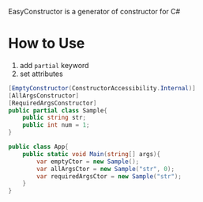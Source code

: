 ﻿EasyConstructor is a generator of constructor for C#

# How to Use

1. add `partial` keyword
2. set attributes

```c#
[EmptyConstructor(ConstructorAccessibility.Internal)]
[AllArgsConstructor]
[RequiredArgsConstructor]
public partial class Sample{
    public string str;
    public int num = 1;
}

public class App{
    public static void Main(string[] args){
        var emptyCtor = new Sample();
        var allArgsCtor = new Sample("str", 0);
        var requiredArgsCtor = new Sample("str");
    }
}
```
